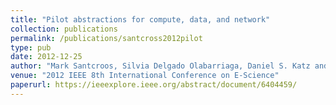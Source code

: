 ```yaml
---
title: "Pilot abstractions for compute, data, and network"
collection: publications
permalink: /publications/santcross2012pilot
type: pub
date: 2012-12-25
author: "Mark Santcroos, Silvia Delgado Olabarriaga, Daniel S. Katz and Shantenu Jha"
venue: "2012 IEEE 8th International Conference on E-Science"
paperurl: https://ieeexplore.ieee.org/abstract/document/6404459/
---
```

